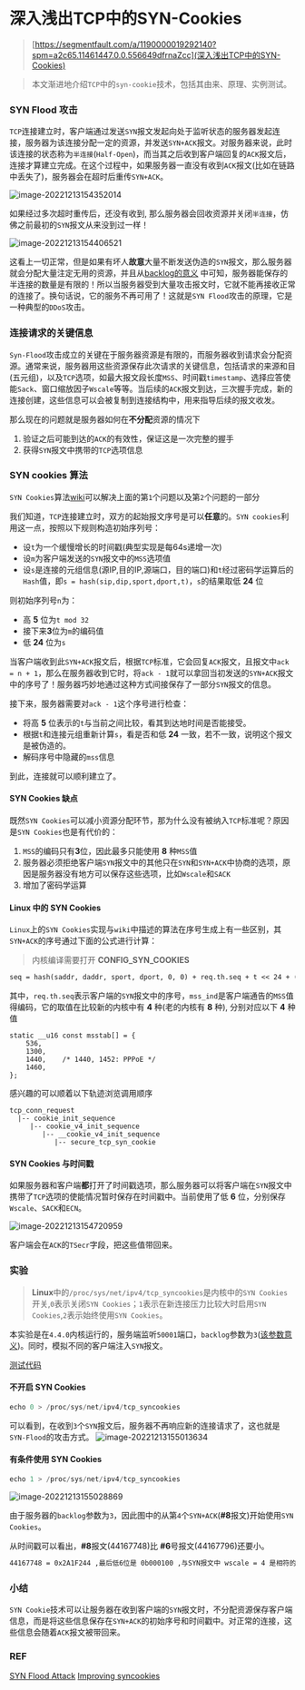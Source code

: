 # 深入浅出TCP中的SYN-Cookies

> [https://segmentfault.com/a/1190000019292140?spm=a2c65.11461447.0.0.556649dfrnaZcc](深入浅出TCP中的SYN-Cookies)

> 本文渐进地介绍`TCP`中的`syn-cookie`技术，包括其由来、原理、实例测试。

### SYN Flood 攻击

`TCP`连接建立时，客户端通过发送`SYN`报文发起向处于监听状态的服务器发起连接，服务器为该连接分配一定的资源，并发送`SYN+ACK`报文。对服务器来说，此时该连接的状态称为`半连接`(`Half-Open`)，而当其之后收到客户端回复的`ACK`报文后，连接才算建立完成。在这个过程中，如果服务器一直没有收到`ACK`报文(比如在链路中丢失了)，服务器会在超时后重传`SYN+ACK`。

![image-20221213154352014](syn-cookies.assets/image-20221213154352014.png)

如果经过多次超时重传后，还没有收到, 那么服务器会回收资源并关闭`半连接`，仿佛之前最初的`SYN`报文从来没到过一样！

![image-20221213154406521](syn-cookies.assets/image-20221213154406521.png)

这看上一切正常，但是如果有坏人**故意**大量不断发送伪造的`SYN`报文，那么服务器就会分配大量注定无用的资源，并且从[backlog的意义](https://segmentfault.com/a/1190000019252960) 中可知，服务器能保存的半连接的数量是有限的！所以当服务器受到大量攻击报文时，它就不能再接收正常的连接了。换句话说，它的服务不再可用了！这就是`SYN Flood`攻击的原理，它是一种典型的`DDoS`攻击。

### 连接请求的关键信息

`Syn-Flood`攻击成立的关键在于服务器资源是有限的，而服务器收到请求会分配资源。通常来说，服务器用这些资源保存此次请求的关键信息，包括请求的来源和目(五元组)，以及`TCP`选项，如最大报文段长度`MSS`、时间戳`timestamp`、选择应答使能`Sack`、窗口缩放因子`Wscale`等等。当后续的`ACK`报文到达，三次握手完成，新的连接创建，这些信息可以会被复制到连接结构中，用来指导后续的报文收发。

那么现在的问题就是服务器如何在**不分配**资源的情况下

1. 验证之后可能到达的`ACK`的有效性，保证这是一次完整的握手
2. 获得`SYN`报文中携带的`TCP`选项信息

### SYN cookies 算法

`SYN Cookies`算法[wiki](https://link.segmentfault.com/?enc=sHWA3AqCObjsMYXDusJLzQ%3D%3D.%2BI84JXihfDKxgIQ0r%2BCDYVVyVvVnSaoyas5vpTaRDOOTT8dSzCdMdRhMAjl7kWUW)可以解决上面的第`1`个问题以及第`2`个问题的一部分

我们知道，`TCP`连接建立时，双方的起始报文序号是可以**任意**的。`SYN cookies`利用这一点，按照以下规则构造初始序列号：

- 设`t`为一个缓慢增长的时间戳(典型实现是每64s递增一次)
- 设`m`为客户端发送的`SYN`报文中的`MSS`选项值
- 设`s`是连接的元组信息(源IP,目的IP,源端口，目的端口)和`t`经过密码学运算后的`Hash`值，即`s = hash(sip,dip,sport,dport,t)`，`s`的结果取低 **24** 位

则初始序列号`n`为：

- 高 **5** 位为`t mod 32`
- 接下来**3**位为`m`的编码值
- 低 **24** 位为`s`

当客户端收到此`SYN+ACK`报文后，根据`TCP`标准，它会回复`ACK`报文，且报文中`ack = n + 1`，那么在服务器收到它时，将`ack - 1`就可以拿回当初发送的`SYN+ACK`报文中的序号了！服务器巧妙地通过这种方式间接保存了一部分`SYN`报文的信息。

接下来，服务器需要对`ack - 1`这个序号进行检查：

- 将高 **5** 位表示的`t`与当前之间比较，看其到达地时间是否能接受。
- 根据`t`和连接元组重新计算`s`，看是否和低 **24** 一致，若不一致，说明这个报文是被伪造的。
- 解码序号中隐藏的`mss`信息

到此，连接就可以顺利建立了。

#### SYN Cookies 缺点

既然`SYN Cookies`可以减小资源分配环节，那为什么没有被纳入`TCP`标准呢？原因是`SYN Cookies`也是有代价的：

1. `MSS`的编码只有**3**位，因此最多只能使用 **8** 种`MSS`值
2. 服务器必须拒绝客户端`SYN`报文中的其他只在`SYN`和`SYN+ACK`中协商的选项，原因是服务器没有地方可以保存这些选项，比如`Wscale`和`SACK`
3. 增加了密码学运算

#### Linux 中的 SYN Cookies

`Linux`上的`SYN Cookies`实现与`wiki`中描述的算法在序号生成上有一些区别，其`SYN+ACK`的序号通过下面的公式进行计算：

> 内核编译需要打开 **CONFIG_SYN_COOKIES**

```apache
seq = hash(saddr, daddr, sport, dport, 0, 0) + req.th.seq + t << 24 + (hash(saddr, daddr, sport, dport, t, 1) + mss_ind) & 0x00FFFFFF
```

其中，`req.th.seq`表示客户端的`SYN`报文中的序号，`mss_ind`是客户端通告的`MSS`值得编码，它的取值在比较新的内核中有 **4** 种(老的内核有 **8** 种), 分别对应以下 **4** 种值

```autohotkey
static __u16 const msstab[] = {
    536,
    1300,
    1440,    /* 1440, 1452: PPPoE */
    1460,
};
```

感兴趣的可以顺着以下轨迹浏览调用顺序

```1c
tcp_conn_request
  |-- cookie_init_sequence
     |-- cookie_v4_init_sequence
        |-- __cookie_v4_init_sequence
           |-- secure_tcp_syn_cookie
```

#### SYN Cookies 与时间戳

如果服务器和客户端**都**打开了时间戳选项，那么服务器可以将客户端在`SYN`报文中携带了`TCP`选项的使能情况暂时保存在时间戳中。当前使用了低 **6** 位，分别保存`Wscale`、`SACK`和`ECN`。

![image-20221213154720959](syn-cookies.assets/image-20221213154720959.png)



客户端会在`ACK`的`TSecr`字段，把这些值带回来。

### 实验

> **Linux**中的`/proc/sys/net/ipv4/tcp_syncookies`是内核中的`SYN Cookies`开关,`0`表示关闭`SYN Cookies`；`1`表示在新连接压力比较大时启用`SYN Cookies`,`2`表示始终使用`SYN Cookies`。

本实验是在`4.4.0`内核运行的，服务端监听`50001`端口，`backlog`参数为`3`([该参数意义](https://segmentfault.com/a/1190000019252960))。同时，模拟不同的客户端注入`SYN`报文。

[测试代码](https://segmentfault.com/n/1330000019292093)

#### 不开启 SYN Cookies

```awk
echo 0 > /proc/sys/net/ipv4/tcp_syncookies
```

可以看到，在收到`3`个`SYN`报文后，服务器不再响应新的连接请求了，这也就是`SYN-Flood`的攻击方式。
![image-20221213155013634](syn-cookies.assets/image-20221213155013634.png)

#### 有条件使用 SYN Cookies

```awk
echo 1 > /proc/sys/net/ipv4/tcp_syncookies
```

![image-20221213155028869](syn-cookies.assets/image-20221213155028869.png)

由于服务器的`backlog`参数为`3`，因此图中的从第`4`个`SYN+ACK`(**#8**报文)开始使用`SYN Cookies`。

从时间戳可以看出，**#8**报文(44167748)比 **#6**号报文(44167796)还要小。

```bash
44167748 = 0x2A1F244 ,最后低6位是 0b000100 ,与SYN报文中 wscale = 4 是相符的
```

### 小结

`SYN Cookie`技术可以让服务器在收到客户端的`SYN`报文时，不分配资源保存客户端信息，而是将这些信息保存在`SYN+ACK`的初始序号和时间戳中。对正常的连接，这些信息会随着`ACK`报文被带回来。

### REF

[SYN Flood Attack](https://link.segmentfault.com/?enc=b3xmllwkqCqyFCZBI22yLA%3D%3D.LWjiRzeM5kjfVGO5dfh07m5t75AniEaip8pVnBA9tlWxegHr8v4l5h5K08MxIUcAX2VyyE1VhUQ74dPmj%2B7gdg%3D%3D)
[Improving syncookies](https://link.segmentfault.com/?enc=Mfajri3RVdN66QvoGSQZUA%3D%3D.kdhqe7yTCC8YGWnEZmLm5ygGfz0sAHz8AgcHCqO5wfggcdeB5qRKD8E9wbqY8oi0)
